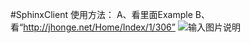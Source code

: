 #SphinxClient
使用方法：
A、看里面Example
B、看“http://jhonge.net/Home/Index/1/306”
![输入图片说明](http://jhonge.net/Static/Images/150623160444632.jpg "在这里输入图片标题")
